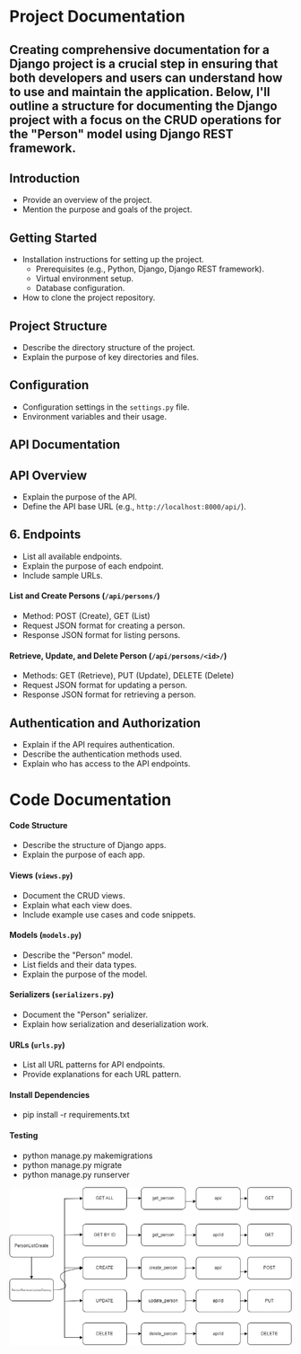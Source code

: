 # Project Documentation
## Creating comprehensive documentation for a Django project is a crucial step in ensuring that both developers and users can understand how to use and maintain the application. Below, I'll outline a structure for documenting the Django project with a focus on the CRUD operations for the "Person" model using Django REST framework.

##  Introduction

- Provide an overview of the project.
- Mention the purpose and goals of the project.

##  Getting Started

- Installation instructions for setting up the project.
  - Prerequisites (e.g., Python, Django, Django REST framework).
  - Virtual environment setup.
  - Database configuration.
- How to clone the project repository.

##  Project Structure

- Describe the directory structure of the project.
- Explain the purpose of key directories and files.

##  Configuration

- Configuration settings in the `settings.py` file.
- Environment variables and their usage.

## API Documentation

##  API Overview

- Explain the purpose of the API.
- Define the API base URL (e.g., `http://localhost:8000/api/`).

## 6. Endpoints

- List all available endpoints.
- Explain the purpose of each endpoint.
- Include sample URLs.

####  List and Create Persons (`/api/persons/`)

- Method: POST (Create), GET (List)
- Request JSON format for creating a person.
- Response JSON format for listing persons.

####  Retrieve, Update, and Delete Person (`/api/persons/<id>/`)

- Methods: GET (Retrieve), PUT (Update), DELETE (Delete)
- Request JSON format for updating a person.
- Response JSON format for retrieving a person.

##  Authentication and Authorization

- Explain if the API requires authentication.
- Describe the authentication methods used.
- Explain who has access to the API endpoints.

# Code Documentation

####  Code Structure

- Describe the structure of Django apps.
- Explain the purpose of each app.

####  Views (`views.py`)

- Document the CRUD views.
- Explain what each view does.
- Include example use cases and code snippets.

####  Models (`models.py`)

- Describe the "Person" model.
- List fields and their data types.
- Explain the purpose of the model.

####  Serializers (`serializers.py`)

- Document the "Person" serializer.
- Explain how serialization and deserialization work.

####  URLs (`urls.py`)

- List all URL patterns for API endpoints.
- Provide explanations for each URL pattern.

#### Install Dependencies

- pip install -r requirements.txt


####  Testing

- python manage.py makemigrations
- python manage.py migrate
- python manage.py runserver


![Alt text](Israel.drawio.png)